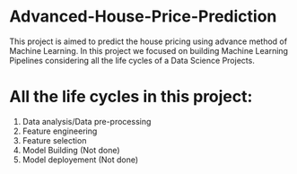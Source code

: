 # Advanced-House-Price-Prediction
This project is aimed to predict the house pricing using advance method of Machine Learning.
In this project we focused on building Machine Learning Pipelines considering all the life cycles of a Data Science Projects.
# All the life cycles in this project:
1. Data analysis/Data pre-processing
2. Feature engineering
3. Feature selection
4. Model Building (Not done)
5. Model deployement (Not done)
